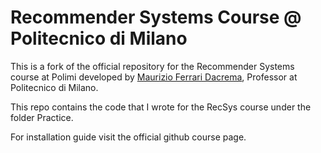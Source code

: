 # Recommender Systems Course @ Politecnico di Milano
This is a fork of the official repository for the Recommender Systems course at Polimi developed by <a href="https://mauriziofd.github.io/" target="_blank">Maurizio Ferrari Dacrema</a>,  Professor at Politecnico di Milano. 

This repo contains the code that I wrote for the RecSys course under the folder Practice.

For installation guide visit the official github course page.